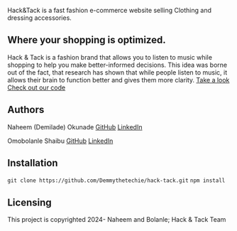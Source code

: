 Hack&Tack is a fast fashion e-commerce website selling Clothing and dressing accessories.

  ## Where your shopping is optimized.
  Hack & Tack is a fashion brand that allows you to listen to music while shopping to help you make better-informed decisions. This idea was borne out of the fact, that research has shown that while people listen to music, it allows their brain to function better and gives them more clarity.
  [Take a look](https://hack-tack-dumdokrkf-naheem-okunades-projects.vercel.app/)
  [Check out our code](https://github.com/Demmythetechie/hack-tack/)

  ## Authors
  Naheem (Demilade) Okunade
  [GitHub](https://github.com/Demmythetechie)
  [LinkedIn](https://www.linkedin.com/in/naheem-okunade-032412265/)

  Omobolanle Shaibu
  [GitHub](https://github.com/lanle05)
  [LinkedIn](https://www.linkedin.com/in/omobolanle-shaibu-426a7b200/)

  ## Installation
  ```git clone https://github.com/Demmythetechie/hack-tack.git```
  ```npm install```

  ## Licensing
  This project is copyrighted 2024- Naheem and Bolanle; Hack & Tack Team
